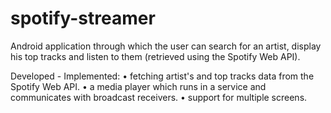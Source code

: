 # spotify-streamer
Android application through which the user can search for an artist, display his top tracks and listen to them (retrieved using the Spotify Web API).

Developed - Implemented:
• fetching artist's and top tracks data from the Spotify Web API.
• a media player which runs in a service and communicates with broadcast receivers.
• support for multiple screens.
